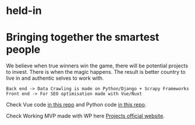 # held-in
# Bringing together the smartest  people 
We believe when true winners win the game, there will be potential projects to invest. There is when the magic happens. The result is better country to live in and authentic selves to work with.

```
Back end -> Data Crawling is made on Python/Django + Scrapy Frameworks
Front end -> For SEO optimisation made with Vue/Nuxt

```

Check Vue code [in this repo](https://github.com/Khalimovs/datahack2020/)
and Python code [in this repo](https://github.com/Khalimovs/held-in/).

Check Working MVP made with WP here [Projects official website](http://held-in.uz).
